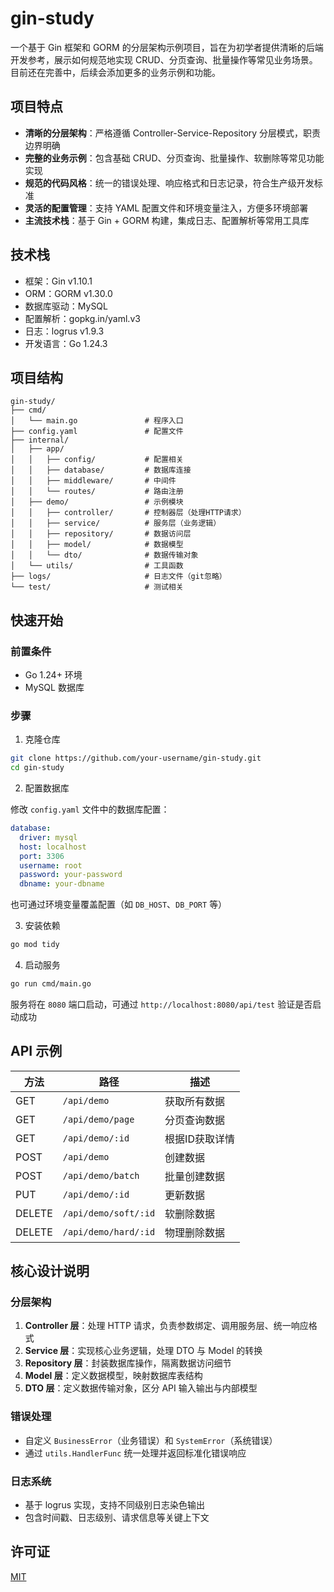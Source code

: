 # gin-study

一个基于 Gin 框架和 GORM 的分层架构示例项目，旨在为初学者提供清晰的后端开发参考，展示如何规范地实现 CRUD、分页查询、批量操作等常见业务场景。目前还在完善中，后续会添加更多的业务示例和功能。

## 项目特点

- **清晰的分层架构**：严格遵循 Controller-Service-Repository 分层模式，职责边界明确
- **完整的业务示例**：包含基础 CRUD、分页查询、批量操作、软删除等常见功能实现
- **规范的代码风格**：统一的错误处理、响应格式和日志记录，符合生产级开发标准
- **灵活的配置管理**：支持 YAML 配置文件和环境变量注入，方便多环境部署
- **主流技术栈**：基于 Gin + GORM 构建，集成日志、配置解析等常用工具库

## 技术栈

- 框架：Gin v1.10.1
- ORM：GORM v1.30.0
- 数据库驱动：MySQL
- 配置解析：gopkg.in/yaml.v3
- 日志：logrus v1.9.3
- 开发语言：Go 1.24.3

## 项目结构

```
gin-study/
├── cmd/
│   └── main.go               # 程序入口
├── config.yaml               # 配置文件
├── internal/
│   ├── app/
│   │   ├── config/           # 配置相关
│   │   ├── database/         # 数据库连接
│   │   ├── middleware/       # 中间件
│   │   └── routes/           # 路由注册
│   ├── demo/                 # 示例模块
│   │   ├── controller/       # 控制器层（处理HTTP请求）
│   │   ├── service/          # 服务层（业务逻辑）
│   │   ├── repository/       # 数据访问层
│   │   ├── model/            # 数据模型
│   │   └── dto/              # 数据传输对象
│   └── utils/                # 工具函数
├── logs/                     # 日志文件（git忽略）
└── test/                     # 测试相关
```

## 快速开始

### 前置条件

- Go 1.24+ 环境
- MySQL 数据库

### 步骤

1. 克隆仓库

```bash
git clone https://github.com/your-username/gin-study.git
cd gin-study
```

2. 配置数据库

修改 `config.yaml` 文件中的数据库配置：

```yaml
database:
  driver: mysql
  host: localhost
  port: 3306
  username: root
  password: your-password
  dbname: your-dbname
```

也可通过环境变量覆盖配置（如 `DB_HOST`、`DB_PORT` 等）

3. 安装依赖

```bash
go mod tidy
```

4. 启动服务

```bash
go run cmd/main.go
```

服务将在 `8080` 端口启动，可通过 `http://localhost:8080/api/test` 验证是否启动成功

## API 示例

| 方法 | 路径 | 描述 |
|------|------|------|
| GET | `/api/demo` | 获取所有数据 |
| GET | `/api/demo/page` | 分页查询数据 |
| GET | `/api/demo/:id` | 根据ID获取详情 |
| POST | `/api/demo` | 创建数据 |
| POST | `/api/demo/batch` | 批量创建数据 |
| PUT | `/api/demo/:id` | 更新数据 |
| DELETE | `/api/demo/soft/:id` | 软删除数据 |
| DELETE | `/api/demo/hard/:id` | 物理删除数据 |

## 核心设计说明

### 分层架构

1. **Controller 层**：处理 HTTP 请求，负责参数绑定、调用服务层、统一响应格式
2. **Service 层**：实现核心业务逻辑，处理 DTO 与 Model 的转换
3. **Repository 层**：封装数据库操作，隔离数据访问细节
4. **Model 层**：定义数据模型，映射数据库表结构
5. **DTO 层**：定义数据传输对象，区分 API 输入输出与内部模型

### 错误处理

- 自定义 `BusinessError`（业务错误）和 `SystemError`（系统错误）
- 通过 `utils.HandlerFunc` 统一处理并返回标准化错误响应

### 日志系统

- 基于 logrus 实现，支持不同级别日志染色输出
- 包含时间戳、日志级别、请求信息等关键上下文

## 许可证

[MIT](LICENSE)